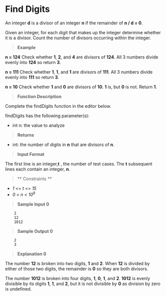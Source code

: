 # Find Digits

An integer **d** is a divisor of an integer **n** if the remainder of **n / d = 0**.

Given an integer, for each digit that makes up the integer determine whether it is a divisor. Count the number of divisors occurring within the integer.
>**Example**

**n = 124**
Check whether **1**, **2**, and **4** are divisors of **124**. 
All 3 numbers divide evenly into **124** so return **3**.

**n = 111**
Check whether **1**, **1**, and **1** are divisors of **111**.
All 3 numbers divide evenly into **111** so return **3**.

**n = 10**
Check whether **1** and **0** are divisors of **10**.
**1** is, but **0** is not. Return **1**.

>**Function Description**

Complete the findDigits function in the editor below.

findDigits has the following parameter(s):

- int n: the value to analyze

>**Returns**

- int: the number of digits in **n** that are divisors of **n**.

>**Input Format**

The first line is an integer,**t** , the number of test cases.
The **t** subsequent lines each contain an integer, **n**.
> ** Constraints **

- *1 <= t <= 15*
- *0 < n < 10<sup>9</sup>*



> **Sample Input 0**
```
    2
    12
    1012
```

> **Sample Output 0**
```
    2
    3
```

> **Explanation 0**

The number **12** is broken into two digits, **1** and **2**. 
When **12** is divided by either of those two digits, the remainder is **0** so they are both divisors.

The number **1012** is broken into four digits, **1**, **0**, **1**, and **2**.
**1012** is evenly divisible by its digits **1**, **1**, and **2**, but it is not divisible by **0** as division by zero is undefined.